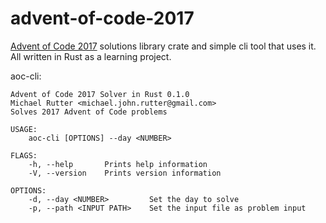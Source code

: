 # advent-of-code-2017
[Advent of Code 2017](https://adventofcode.com/2017) solutions library crate and simple cli tool that uses it. All written in Rust as a learning project.

aoc-cli:
```
Advent of Code 2017 Solver in Rust 0.1.0
Michael Rutter <michael.john.rutter@gmail.com>
Solves 2017 Advent of Code problems

USAGE:
    aoc-cli [OPTIONS] --day <NUMBER>

FLAGS:
    -h, --help       Prints help information
    -V, --version    Prints version information

OPTIONS:
    -d, --day <NUMBER>         Set the day to solve
    -p, --path <INPUT PATH>    Set the input file as problem input
```
